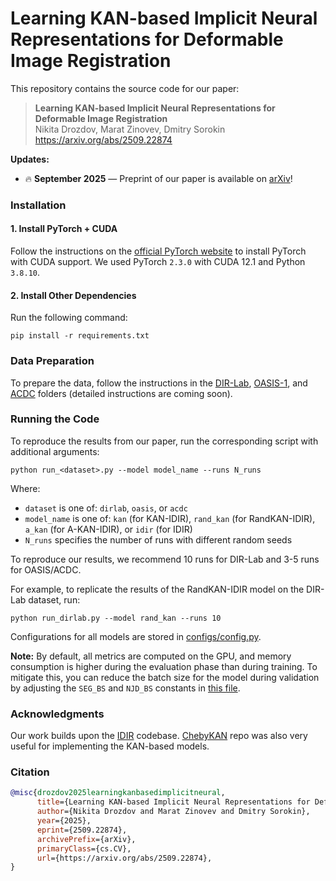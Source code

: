 # Learning KAN-based Implicit Neural Representations for Deformable Image Registration

This repository contains the source code for our paper:
> **Learning KAN-based Implicit Neural Representations for Deformable Image Registration**<br>
> Nikita Drozdov,
> Marat Zinovev,
> Dmitry Sorokin
> <br>
> https://arxiv.org/abs/2509.22874

**Updates:**

- :fire: **September 2025** — Preprint of our paper is available on [arXiv](https://arxiv.org/abs/2509.22874)!

### Installation

#### 1. Install PyTorch + CUDA

Follow the instructions on the [official PyTorch website](https://pytorch.org/get-started/previous-versions) to install PyTorch with CUDA support. We used PyTorch `2.3.0` with CUDA 12.1 and Python `3.8.10`.

#### 2. Install Other Dependencies

Run the following command:

```
pip install -r requirements.txt
```

### Data Preparation

To prepare the data, follow the instructions in the [DIR-Lab](./data/dirlab), [OASIS-1](./data/oasis), and [ACDC](./data/acdc) folders (detailed instructions are coming soon).

### Running the Code

To reproduce the results from our paper, run the corresponding script with additional arguments:

```
python run_<dataset>.py --model model_name --runs N_runs
```

Where:
- `dataset` is one of: `dirlab`, `oasis`, or `acdc`
- `model_name` is one of: `kan` (for KAN-IDIR), `rand_kan` (for RandKAN-IDIR), `a_kan` (for A-KAN-IDIR), or `idir` (for IDIR)
- `N_runs` specifies the number of runs with different random seeds

To reproduce our results, we recommend 10 runs for DIR-Lab and 3-5 runs for OASIS/ACDC.

For example, to replicate the results of the RandKAN-IDIR model on the DIR-Lab dataset, run:

```
python run_dirlab.py --model rand_kan --runs 10
```

Configurations for all models are stored in [configs/config.py](./configs/config.py).

**Note:** By default, all metrics are computed on the GPU, and memory consumption is higher during the evaluation phase than during training. To mitigate this, you can reduce the batch size for the model during validation by adjusting the `SEG_BS` and `NJD_BS` constants in [this file](./utils/eval_utils.py).

### Acknowledgments

Our work builds upon the [IDIR](https://github.com/MIAGroupUT/IDIR) codebase. [ChebyKAN](https://github.com/SynodicMonth/ChebyKAN) repo was also very useful for implementing the KAN-based models.

### Citation

```bibtex
@misc{drozdov2025learningkanbasedimplicitneural,
      title={Learning KAN-based Implicit Neural Representations for Deformable Image Registration}, 
      author={Nikita Drozdov and Marat Zinovev and Dmitry Sorokin},
      year={2025},
      eprint={2509.22874},
      archivePrefix={arXiv},
      primaryClass={cs.CV},
      url={https://arxiv.org/abs/2509.22874}, 
}
